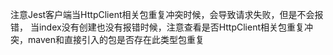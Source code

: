 注意Jest客户端当HttpClient相关包重复冲突时候，会导致请求失败，但是不会报错，
当index没有创建也没有报错时候，注意查看是否HttpClient相关包重复冲突，maven和直接引入的包是否存在此类型包重复




